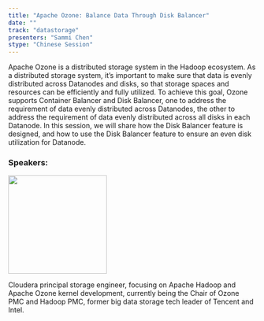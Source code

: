 ```yaml
---
title: "Apache Ozone: Balance Data Through Disk Balancer"
date: ""
track: "datastorage"
presenters: "Sammi Chen"
stype: "Chinese Session"
--- 
```


Apache Ozone is a distributed storage system in the Hadoop ecosystem. As a distributed storage system, it’s important to make sure that data is evenly distributed across Datanodes and disks, so that storage spaces and resources can be efficiently and fully utilized. To achieve this goal, Ozone supports Container Balancer and Disk Balancer, one to address the requirement of data evenly distributed across Datanodes, the other to address the requirement of data evenly distributed across all disks in each Datanode. In this session, we will share how the Disk Balancer feature is designed, and how to use the Disk Balancer feature to ensure an even disk utilization for Datanode.

### Speakers:

<img src="https://sessionize.com/image/f062-400o400o1-JwG1ArqNeWcX7KNGJHGgSv.jpg" width="200" /><br/>

Cloudera principal storage engineer,  focusing on Apache Hadoop and Apache Ozone kernel development, currently being the Chair of Ozone PMC and Hadoop PMC, former big data storage tech leader of Tencent and Intel. 